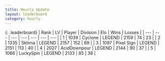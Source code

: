 ```yaml
---
title: Hourly Update
layout: leaderboard
category: hourly
---
```


{: .leaderboard}
| Rank | LV | Player | Division | Elo | Wins | Losses |
| --- | --- | --- | --- | --- | --- | --- |
| <span data-change="1">1</span> | 1039 | <span title="ID: 92077">Cyclone</span> | LEGEND | <span data-change="9">2159</span> | <span data-change="2">74</span> | <span data-change="0">23</span> |
| <span data-change="1">2</span> | 1335 | <span title="ID: 353063">Sktima</span> | LEGEND | <span data-change="9">2157</span> | <span data-change="2">152</span> | <span data-change="0">69</span> |
| <span data-change="-2">3</span> | 1097 | <span title="ID: 568882">Pixel Sign</span> | LEGEND | <span data-change="0">2151</span> | <span data-change="0">113</span> | <span data-change="0">40</span> |
| <span data-change="0">4</span> | 2027 | <span title="ID: 304661">AcidDownpour</span> | LEGEND | <span data-change="0">2144</span> | <span data-change="0">90</span> | <span data-change="0">37</span> |
| <span data-change="0">5</span> | 1066 | <span title="ID: 498412">LuckySpin</span> | LEGEND | <span data-change="0">2133</span> | <span data-change="0">85</span> | <span data-change="0">38</span> |